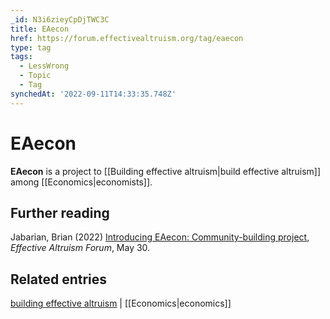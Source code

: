```yaml
---
_id: N3i6zieyCpDjTWC3C
title: EAecon
href: https://forum.effectivealtruism.org/tag/eaecon
type: tag
tags:
  - LessWrong
  - Topic
  - Tag
synchedAt: '2022-09-11T14:33:35.748Z'
---
```

# EAecon

**EAecon** is a project to [[Building effective altruism|build effective altruism]] among [[Economics|economists]].

Further reading
---------------

Jabarian, Brian (2022) [Introducing EAecon: Community-building project](https://forum.effectivealtruism.org/posts/9gLtXR6KkZEYie8Au/introducing-eaecon-community-building-project), *Effective Altruism Forum*, May 30.

Related entries
---------------

[building effective altruism](https://forum.effectivealtruism.org/tag/building-effective-altruism) | [[Economics|economics]]